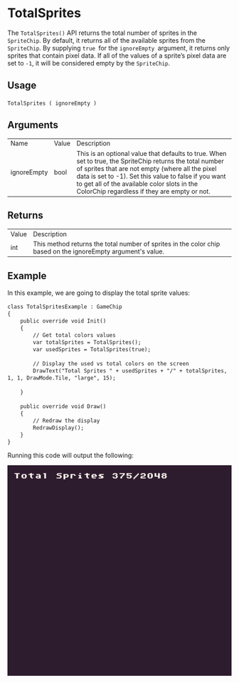 # TotalSprites

The `TotalSprites()` API returns the total number of sprites in the `SpriteChip`. By default, it returns all of the available sprites from the `SpriteChip`. By supplying `true `for the `ignoreEmpty `argument, it returns only sprites that contain pixel data. If all of the values of a sprite’s pixel data are set to `-1`, it will be considered empty by the `SpriteChip`.

## Usage

`TotalSprites ( ignoreEmpty )`

## Arguments

<table>
  <tr>
    <td>Name</td>
    <td>Value</td>
    <td>Description</td>
  </tr>
  <tr>
    <td>ignoreEmpty</td>
    <td>bool</td>
    <td>This is an optional value that defaults to true. When set to true, the SpriteChip returns the total number of sprites that are not empty (where all the pixel data is set to -1). Set this value to false if you want to get all of the available color slots in the ColorChip regardless if they are empty or not.</td>
  </tr>
</table>


## Returns

<table>
  <tr>
    <td>Value</td>
    <td>Description</td>
  </tr>
  <tr>
    <td>int</td>
    <td>This method returns the total number of sprites in the color chip based on the ignoreEmpty argument's value.</td>
  </tr>
</table>


## Example

In this example, we are going to display the total sprite values:

    class TotalSpritesExample : GameChip
    {
        public override void Init()
        {
            // Get total colors values
            var totalSprites = TotalSprites();
            var usedSprites = TotalSprites(true);

            // Display the used vs total colors on the screen
            DrawText("Total Sprites " + usedSprites + "/" + totalSprites, 1, 1, DrawMode.Tile, "large", 15);

        }

        public override void Draw()
        {
            // Redraw the display
            RedrawDisplay();
        }
    }

Running this code will output the following:

<p style="text-align:center"><img src="images/TotalSpritesOutput_image_0.png" /></p>


